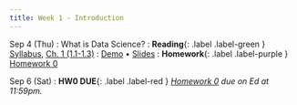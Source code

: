 ```yaml
---
title: Week 1 - Introduction
---
```


Sep 4 (Thu)
: What is Data Science?
  : **Reading**{: .label .label-green } [Syllabus](/dasc130/syllabus), [Ch. 1 (1.1-1.3)](https://inferentialthinking.com/chapters/01/what-is-data-science.html)
: [Demo](#) • [Slides](#)
  : **Homework**{: .label .label-purple } [Homework 0](#)

Sep 6 (Sat)
: **HW0 DUE**{: .label .label-red } *[Homework 0]() due on Ed at 11:59pm.*